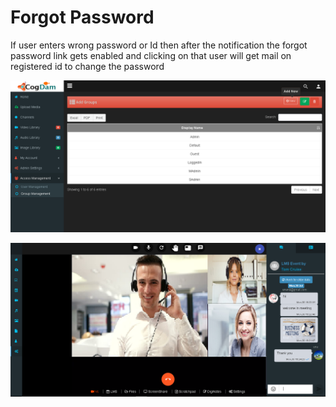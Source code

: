 # Forgot Password

If user enters wrong password or Id then after the notification the forgot password link gets enabled and clicking on that user will get mail on registered id to change the password

![](../.gitbook/assets/image%20%28242%29.png)

![](../.gitbook/assets/image%20%28255%29.png)






